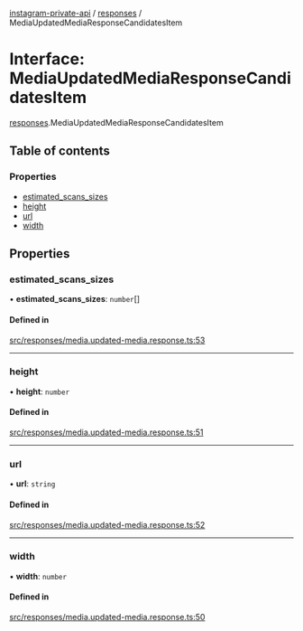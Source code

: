 [instagram-private-api](../../README.md) / [responses](../../modules/responses.md) / MediaUpdatedMediaResponseCandidatesItem

# Interface: MediaUpdatedMediaResponseCandidatesItem

[responses](../../modules/responses.md).MediaUpdatedMediaResponseCandidatesItem

## Table of contents

### Properties

- [estimated\_scans\_sizes](MediaUpdatedMediaResponseCandidatesItem.md#estimated_scans_sizes)
- [height](MediaUpdatedMediaResponseCandidatesItem.md#height)
- [url](MediaUpdatedMediaResponseCandidatesItem.md#url)
- [width](MediaUpdatedMediaResponseCandidatesItem.md#width)

## Properties

### estimated\_scans\_sizes

• **estimated\_scans\_sizes**: `number`[]

#### Defined in

[src/responses/media.updated-media.response.ts:53](https://github.com/Nerixyz/instagram-private-api/blob/4971f34/src/responses/media.updated-media.response.ts#L53)

___

### height

• **height**: `number`

#### Defined in

[src/responses/media.updated-media.response.ts:51](https://github.com/Nerixyz/instagram-private-api/blob/4971f34/src/responses/media.updated-media.response.ts#L51)

___

### url

• **url**: `string`

#### Defined in

[src/responses/media.updated-media.response.ts:52](https://github.com/Nerixyz/instagram-private-api/blob/4971f34/src/responses/media.updated-media.response.ts#L52)

___

### width

• **width**: `number`

#### Defined in

[src/responses/media.updated-media.response.ts:50](https://github.com/Nerixyz/instagram-private-api/blob/4971f34/src/responses/media.updated-media.response.ts#L50)
